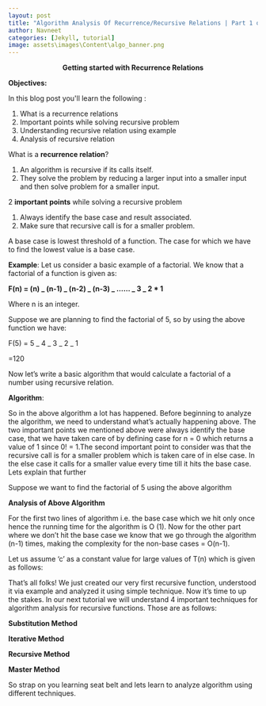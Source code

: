 ```yaml
---
layout: post
title: "Algorithm Analysis Of Recurrence/Recursive Relations | Part 1 of 4 |"
author: Navneet
categories: [Jekyll, tutorial]
image: assets\images\Content\algo_banner.png
---
```


<p style="text-align: center;"><strong>Getting started with Recurrence Relations</strong></p>
<strong>Objectives:</strong>

In this blog post you'll learn the following :

<ol>
 	<li>What is a recurrence relations</li>
 	<li>Important points while solving recursive problem</li>
 	<li>Understanding recursive relation using example</li>
 	<li>Analysis of recursive relation</li>
</ol>
What is a <strong>recurrence relation</strong>?
<ol>
 	<li>An algorithm is recursive if its calls itself.</li>
 	<li>They solve the problem by reducing a larger input into a smaller input and then solve problem for a smaller input.</li>
</ol>
2 <strong>important points</strong> while solving a recursive problem
<ol>
 	<li>Always identify the base case and result associated.</li>
 	<li>Make sure that recursive call is for a smaller problem.</li>
</ol>
A base case is lowest threshold of a function. The case for which we have to find the lowest value is a base case.

<strong>Example</strong>: Let us consider a basic example of a factorial. We know that a factorial of a function is given as:

<strong>F(n) = (n) _ (n-1) _ (n-2) _ (n-3) _ …… _ 3 _ 2 \* 1</strong>

Where n is an integer.

Suppose we are planning to find the factorial of 5, so by using the above function we have:

F(5) = 5 _ 4 _ 3 _ 2 _ 1

=120

Now let’s write a basic algorithm that would calculate a factorial of a number using recursive relation.

<strong>Algorithm</strong>:

<script src="https://gist.github.com/NavneetPrakashSingh/9c1921058fe18787c13cd7b74b778421.js"></script>

So in the above algorithm a lot has happened. Before beginning to analyze the algorithm, we need to understand what’s actually happening above. The two important points we mentioned above were always identify the base case, that we have taken care of by defining case for n = 0 which returns a value of 1 since 0! = 1.The second important point to consider was that the recursive call is for a smaller problem which is taken care of in else case. In the else case it calls for a smaller value every time till it hits the base case. Lets explain that further

Suppose we want to find the factorial of 5 using the above algorithm

<script src="https://gist.github.com/NavneetPrakashSingh/1ac7e13ba44b2387973cceed73ef8f14.js"></script>

<strong>Analysis of Above Algorithm</strong>

For the first two lines of algorithm i.e. the base case which we hit only once hence the running time for the algorithm is O (1). Now for the other part where we don’t hit the base case we know that we go through the algorithm (n-1) times, making the complexity for the non-base cases = O(n-1).

Let us assume ‘c’ as a constant value for large values of T(n) which is given as follows:

<script src="https://gist.github.com/NavneetPrakashSingh/660d35cc683096b23119ce40c3bce829.js"></script>

That’s all folks! We just created our very first recursive function, understood it via example and analyzed it using simple technique. Now it’s time to up the stakes. In our next tutorial we will understand 4 important techniques for algorithm analysis for recursive functions. Those are as follows:

<strong>Substitution Method</strong>

<strong>Iterative Method</strong>

<strong>Recursive Method</strong>

<strong>Master Method</strong>

So strap on you learning seat belt and lets learn to analyze algorithm using different techniques.
